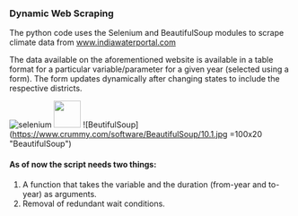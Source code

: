 ### Dynamic Web Scraping

The python code uses the Selenium and BeautifulSoup modules to scrape climate data from www.indiawaterportal.com

The data available on the aforementioned website is available in a table format for a particular variable/parameter for a given year (selected using a form). The form updates dynamically after changing states to include the respective districts.

![selenium](https://www.seleniumhq.org/images/big-logo.png "Selenium")
<img src="https://www.seleniumhq.org/images/big-logo.png" width="48">
![BeutifulSoup](https://www.crummy.com/software/BeautifulSoup/10.1.jpg =100x20 "BeautifulSoup")


#### As of now the script needs two things:
1. A function that takes the variable and the duration (from-year and to-year) as arguments.
2. Removal of redundant wait conditions.
